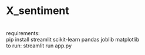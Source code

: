 # X_sentiment
<br>
requirements:<br>
pip install streamlit scikit-learn pandas joblib matplotlib
<br>
to run:
streamlit run app.py
